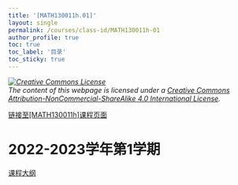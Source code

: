 ```yaml
---
title: '[MATH130011h.01]'
layout: single
permalink: /courses/class-id/MATH130011h-01
author_profile: true
toc: true
toc_label: '目录'
toc_sticky: true
---
```


<div class='notice--warning'>
<p><i><a rel='license' href='http://creativecommons.org/licenses/by-nc-sa/4.0/'><img alt='Creative Commons License' style='border-width:0' src='https://i.creativecommons.org/l/by-nc-sa/4.0/88x31.png' /></a><br /> The content of this webpage is licensed under a <a rel='license' href='http://creativecommons.org/licenses/by-nc-sa/4.0/'>Creative Commons Attribution-NonCommercial-ShareAlike 4.0 International License</a>.</i></p>
</div>

<a href='https://fdu-math.github.io/courses/MATH130011h'>链接至[MATH130011h]课程页面<a>

# 2022-2023学年第1学期

<a href='https://fdu-math.github.io/assets/docs/courses/MATH130011h.01-2022-2023-1 (Encrypted).pdf'>课程大纲</a>